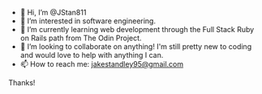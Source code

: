 - 👋 Hi, I’m @JStan811
- 👀 I’m interested in software engineering.
- 🌱 I’m currently learning web development through the Full Stack Ruby on Rails path from The Odin Project.
- 💞️ I’m looking to collaborate on anything! I'm still pretty new to coding and would love to help with anything I can.
- 📫 How to reach me: jakestandley95@gmail.com

Thanks!

<!---
JStan811/JStan811 is a ✨ special ✨ repository because its `README.md` (this file) appears on your GitHub profile.
You can click the Preview link to take a look at your changes.
--->
